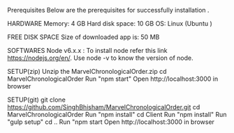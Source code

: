 
Prerequisites
Below are the prerequisites for successfully installation .

HARDWARE
Memory: 4 GB 
Hard disk space: 10 GB 
OS: Linux (Ubuntu )

FREE DISK SPACE
Size of downloaded app is: 50 MB

SOFTWARES
Node v6.x.x : To install node refer this link https://nodejs.org/en/.
Use node -v to know the version of node.

SETUP(zip)
Unzip the MarvelChronologicalOrder.zip
cd MarvelChronologicalOrder
Run "npm start"
Open http://localhost:3000 in browser

SETUP(git)
git clone https://github.com/SinghBhisham/MarvelChronologicalOrder.git
cd MarvelChronologicalOrder
Run "npm install"
cd Client 
Run "npm install"
Run "gulp setup"
cd ..
Run "npm start
Open http://localhost:3000 in browser
